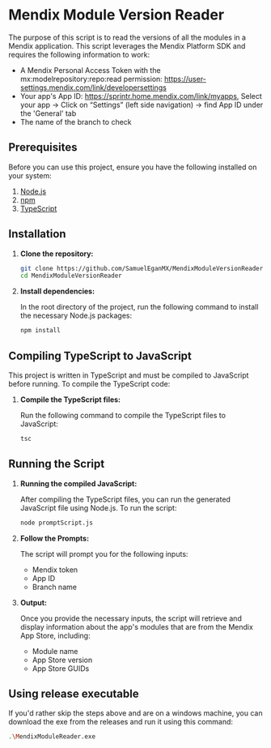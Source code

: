 # Mendix Module Version Reader

The purpose of this script is to read the versions of all the modules in a Mendix application.
This script leverages the Mendix Platform SDK and requires the following information to work:

- A Mendix Personal Access Token with the mx:modelrepository:repo:read permission: https://user-settings.mendix.com/link/developersettings
- Your app's App ID: https://sprintr.home.mendix.com/link/myapps, Select your app → Click on “Settings” (left side navigation) → find App ID under the 'General' tab
- The name of the branch to check

## Prerequisites

Before you can use this project, ensure you have the following installed on your system:

1. [Node.js](https://nodejs.org/)
2. [npm](https://www.npmjs.com/)
3. [TypeScript](https://www.typescriptlang.org/)

## Installation

1. **Clone the repository:**

    ```bash
    git clone https://github.com/SamuelEganMX/MendixModuleVersionReader.git
    cd MendixModuleVersionReader
    ```

2. **Install dependencies:**

    In the root directory of the project, run the following command to install the necessary Node.js packages:

    ```bash
    npm install
    ```

## Compiling TypeScript to JavaScript

This project is written in TypeScript and must be compiled to JavaScript before running. To compile the TypeScript code:

1. **Compile the TypeScript files:**

    Run the following command to compile the TypeScript files to JavaScript:

    ```bash
    tsc
    ```

## Running the Script

1. **Running the compiled JavaScript:**

    After compiling the TypeScript files, you can run the generated JavaScript file using Node.js. To run the script:

    ```bash
    node promptScript.js
    ```

2. **Follow the Prompts:**

    The script will prompt you for the following inputs:
    - Mendix token
    - App ID
    - Branch name

3. **Output:**

    Once you provide the necessary inputs, the script will retrieve and display information about the app's modules that are from the Mendix App Store, including:
    
    - Module name
    - App Store version
    - App Store GUIDs

## Using release executable

If you'd rather skip the steps above and are on a windows machine, you can download the exe from the releases and run it using this command:

```bash
.\MendixModuleReader.exe
```